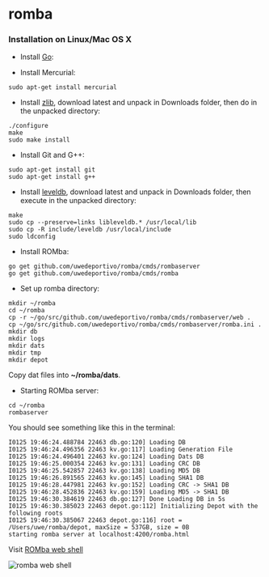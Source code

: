 romba
=====

### Installation on Linux/Mac OS X

* Install [Go](http://golang.org/doc/install):

* Install Mercurial:

```
sudo apt-get install mercurial
```

* Install [zlib](http://www.zlib.net/), download latest and unpack in Downloads folder, then do in the unpacked directory:

```
./configure
make
sudo make install
```

* Install Git and G++:

```
sudo apt-get install git
sudo apt-get install g++
```

* Install [leveldb](https://code.google.com/p/leveldb/downloads/list), download latest and unpack in Downloads folder, then execute in the unpacked directory:

```
make
sudo cp --preserve=links libleveldb.* /usr/local/lib
sudo cp -R include/leveldb /usr/local/include
sudo ldconfig
```

* Install ROMba:

```
go get github.com/uwedeportivo/romba/cmds/rombaserver
go get github.com/uwedeportivo/romba/cmds/romba
```

* Set up romba directory:

```
mkdir ~/romba
cd ~/romba
cp -r ~/go/src/github.com/uwedeportivo/romba/cmds/rombaserver/web .
cp ~/go/src/github.com/uwedeportivo/romba/cmds/rombaserver/romba.ini .
mkdir db
mkdir logs
mkdir dats
mkdir tmp
mkdir depot
```

Copy dat files into __~/romba/dats__.

* Starting ROMba server:

```
cd ~/romba
rombaserver
```

You should see something like this in the terminal:
```
I0125 19:46:24.488784 22463 db.go:120] Loading DB
I0125 19:46:24.496356 22463 kv.go:117] Loading Generation File
I0125 19:46:24.496401 22463 kv.go:124] Loading Dats DB
I0125 19:46:25.000354 22463 kv.go:131] Loading CRC DB
I0125 19:46:25.542857 22463 kv.go:138] Loading MD5 DB
I0125 19:46:26.891565 22463 kv.go:145] Loading SHA1 DB
I0125 19:46:28.447981 22463 kv.go:152] Loading CRC -> SHA1 DB
I0125 19:46:28.452836 22463 kv.go:159] Loading MD5 -> SHA1 DB
I0125 19:46:30.384619 22463 db.go:127] Done Loading DB in 5s
I0125 19:46:30.385023 22463 depot.go:112] Initializing Depot with the following roots
I0125 19:46:30.385067 22463 depot.go:116] root = /Users/uwe/romba/depot, maxSize = 537GB, size = 0B
starting romba server at localhost:4200/romba.html
```

Visit [ROMba web shell](http://localhost:4200/romba.html)

![romba web shell](https://github.com/uwedeportivo/romba/raw/master/docs/rombaweb.png "romba web")